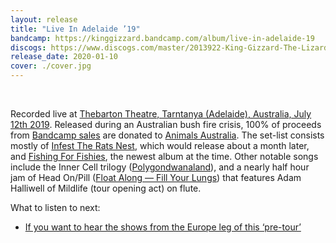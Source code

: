 ```yaml
---
layout: release
title: "Live In Adelaide ’19"
bandcamp: https://kinggizzard.bandcamp.com/album/live-in-adelaide-19
discogs: https://www.discogs.com/master/2013922-King-Gizzard-The-Lizard-Wizard-Live-In-Adelaide-19
release_date: 2020-01-10
cover: ./cover.jpg
---
```

<br>

Recorded live at [Thebarton Theatre, Tarntanya (Adelaide), Australia, July 12th 2019](/setlists/2019/07/12/thebarton-theatre-adelaide-australia). Released during an Australian bush fire crisis, 100% of proceeds from [Bandcamp sales](https://kinggizzard.bandcamp.com/album/live-in-adelaide-19) are donated to [Animals Australia](https://animalsaustralia.org/). The set-list consists mostly of [Infest The Rats Nest](../infest-the-rats-nest), which would release about a month later, and [Fishing For Fishies](../fishing-for-fishies), the newest album at the time. Other notable songs include the Inner Cell trilogy ([Polygondwanaland](../polygondwanaland)), and a nearly half hour jam of Head On/Pill ([Float Along — Fill Your Lungs](../float-along-fill-your-lungs)) that features Adam Halliwell of Mildlife (tour opening act) on flute.

What to listen to next:

*   [If you want to hear the shows from the Europe leg of this ‘pre-tour’](../live-in-paris-2019)
